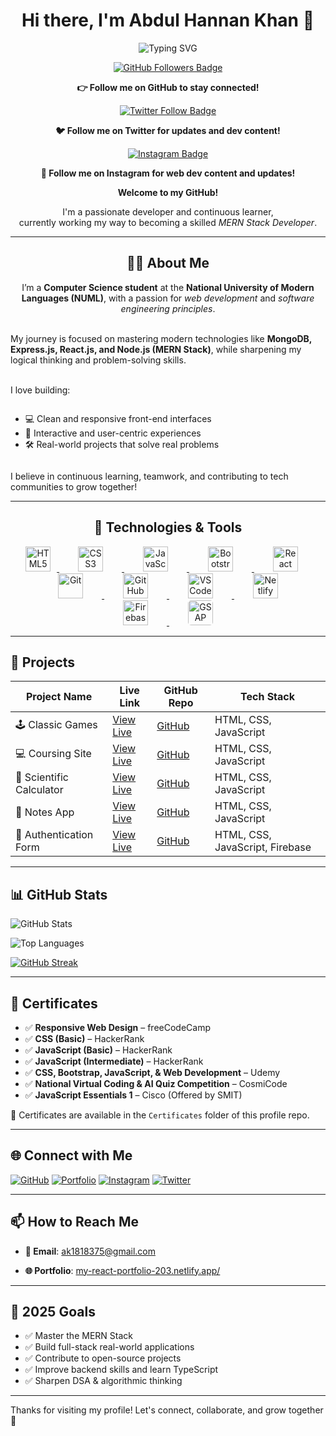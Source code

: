 <!-- Main Heading -->
<h1 align="center">Hi there, I'm Abdul Hannan Khan 👋</h1>

<p align="center">
  <img src="https://readme-typing-svg.demolab.com?font=Fira+Code&size=22&pause=1000&center=true&vCenter=true&width=435&lines=Welcome+to+my+GitHub!;I'm+a+Frontend+Developer.;Learning+MERN+Stack+Development.;A+JavaScript+Enthusiast." alt="Typing SVG" />
</p>

<!-- <p align="center">
  <img src="https://img.shields.io/badge/JavaScript-F7DF1E?style=for-the-badge&logo=javascript&logoColor=black" />
  <img src="https://img.shields.io/badge/HTML5-E34F26?style=for-the-badge&logo=html5&logoColor=white" />
  <img src="https://img.shields.io/badge/CSS3-1572B6?style=for-the-badge&logo=css3&logoColor=white" />
  <img src="https://img.shields.io/badge/React-20232A?style=for-the-badge&logo=react&logoColor=61DAFB" />
</p> -->

<!-- GitHub Follow -->
<p align="center">
  <a href="https://github.com/Hannankhan203" target="_blank">
    <img src="https://img.shields.io/github/followers/Hannankhan203?label=Follow&style=social" alt="GitHub Followers Badge" />
  </a>
</p>

<p align="center">
  <strong>👉 Follow me on GitHub to stay connected!</strong>
</p>

<!-- [![LinkedIn](https://img.shields.io/badge/LinkedIn-Follow-blue?logo=linkedin&style=social)](https://www.linkedin.com/in/abdul-hannan-khan-bab1a7361/) -->

<!-- Twitter Follow -->
<p align="center">
  <a href="https://x.com/Hannankhan203" target="_blank">
    <img src="https://img.shields.io/twitter/follow/Hannankhan203?style=social" alt="Twitter Follow Badge" />
  </a>
</p>

<p align="center">
  <strong>🐦 Follow me on Twitter for updates and dev content!</strong>
</p>

<!-- Instagram Follow -->
<p align="center">
  <a href="https://www.instagram.com/thewebdev_journey/" target="_blank">
    <img src="https://img.shields.io/badge/Follow@thewebdev__journey-E4405F?style=for-the-badge&logo=instagram&logoColor=white" alt="Instagram Badge" />
  </a>
</p>

<p align="center">
  <strong>📸 Follow me on Instagram for web dev content and updates!</strong>
</p>

<!-- Introduction -->
<p align="center">
  <strong>Welcome to my GitHub!</strong>
</p>

<p align="center">
  I'm a passionate developer and continuous learner,<br>
  currently working my way to becoming a skilled <em>MERN Stack Developer</em>.
</p>

---

<!-- About Section -->
<h2 align="center">👨‍💻 About Me</h2>

<!-- About Me -->
<p align="center">
  I’m a <strong>Computer Science student</strong> at the <strong>National University of Modern Languages (NUML)</strong>, with a passion for <em>web development</em> and <em>software engineering principles</em>.<br><br>
  
  My journey is focused on mastering modern technologies like <strong>MongoDB, Express.js, React.js, and Node.js (MERN Stack)</strong>, while sharpening my logical thinking and problem-solving skills.<br><br>
  
  I love building:<br>
  <ul style="display: inline-block; text-align: left;">
    <li>💻 Clean and responsive front-end interfaces</li>
    <li>🎯 Interactive and user-centric experiences</li>
    <li>🛠️ Real-world projects that solve real problems</li>
  </ul><br>
  
  I believe in continuous learning, teamwork, and contributing to tech communities to grow together!
</p>

---

<!-- Technologies and Tools -->
<h2 align="center">🔧 Technologies & Tools</h2>

<p align="center">
  <a href="https://developer.mozilla.org/en-US/docs/Web/HTML" target="_blank" rel="noopener noreferrer" title="HTML5">
    <img src="https://cdn.jsdelivr.net/gh/devicons/devicon/icons/html5/html5-original.svg" alt="HTML5" width="40" height="40" style="margin: 0 10px"/>
  </a>
  <a href="https://developer.mozilla.org/en-US/docs/Web/CSS" target="_blank" rel="noopener noreferrer" title="CSS3">
    <img src="https://cdn.jsdelivr.net/gh/devicons/devicon/icons/css3/css3-original.svg" alt="CSS3" width="40" height="40" style="margin: 0 30px"/>
  </a>
  <a href="https://developer.mozilla.org/en-US/docs/Web/JavaScript" target="_blank" rel="noopener noreferrer" title="JavaScript">
    <img src="https://cdn.jsdelivr.net/gh/devicons/devicon/icons/javascript/javascript-original.svg" alt="JavaScript" width="40" height="40" style="margin: 0 30px"/>
  </a>
  <a href="https://getbootstrap.com/" target="_blank" rel="noopener noreferrer" title="Bootstrap">
    <img src="https://cdn.jsdelivr.net/gh/devicons/devicon/icons/bootstrap/bootstrap-plain.svg" alt="Bootstrap" width="40" height="40" style="margin: 0 30px"/>
  </a>
  <a href="https://reactjs.org/" target="_blank" rel="noopener noreferrer" title="React">
    <img src="https://cdn.jsdelivr.net/gh/devicons/devicon/icons/react/react-original.svg" alt="React" width="40" height="40" style="margin: 0 30px"/>
  </a>
  <a href="https://git-scm.com/" target="_blank" rel="noopener noreferrer" title="Git">
    <img src="https://cdn.jsdelivr.net/gh/devicons/devicon/icons/git/git-original.svg" alt="Git" width="40" height="40" style="margin: 0 30px"/>
  </a>
  <a href="https://github.com/" target="_blank" rel="noopener noreferrer" title="GitHub">
    <img src="https://cdn.jsdelivr.net/gh/devicons/devicon/icons/github/github-original.svg" alt="GitHub" width="40" height="40" style="margin: 0 30px"/>
  </a>
  <a href="https://code.visualstudio.com/" target="_blank" rel="noopener noreferrer" title="VS Code">
    <img src="https://cdn.jsdelivr.net/gh/devicons/devicon/icons/vscode/vscode-original.svg" alt="VS Code" width="40" height="40" style="margin: 0 30px"/>
  </a>
  <a href="https://www.netlify.com/" target="_blank" rel="noopener noreferrer" title="Netlify">
    <img src="https://www.vectorlogo.zone/logos/netlify/netlify-icon.svg" alt="Netlify" width="40" height="40" style="margin: 0 30px"/>
  </a>
  <a href="https://firebase.google.com/" target="_blank" rel="noopener noreferrer" title="Firebase">
    <img src="https://cdn.jsdelivr.net/gh/devicons/devicon/icons/firebase/firebase-plain.svg" alt="Firebase" width="40" height="40" style="margin: 0 30px"/>
  </a>
  <a href="https://greensock.com/gsap/" target="_blank" rel="noopener noreferrer" title="GSAP">
    <img src="https://greensock.com/uploads/monthly_2020_05/GSAP-logo.png.67cfa6284a7e1a1a01237586a1ee7b9f.png" alt="GSAP" width="40" height="40" style="margin: 0 30px; border-radius: 5px;"/>
  </a>
</p>

<!-- ![Node.js](https://img.shields.io/badge/-Node.js-339933?logo=node.js&logoColor=fff) -->
<!-- [![Bitbucket](https://img.shields.io/badge/Bitbucket-Visit-0052CC?logo=bitbucket&logoColor=white)](https://bitbucket.org/yourusername/) -->

---

## 📘 Projects

| Project Name             | Live Link                                                           | GitHub Repo                                                        | Tech Stack                      |
| ------------------------ | ------------------------------------------------------------------- | ------------------------------------------------------------------ | ------------------------------- |
| 🕹️ Classic Games         | [View Live](https://hannankhan203.github.io/Classic-Games/)         | [GitHub](https://github.com/Hannankhan203/Games)                   | HTML, CSS, JavaScript           |
| 💻 Coursing Site         | [View Live](https://hannankhan203.github.io/Coursing-Site/)         | [GitHub](https://github.com/Hannankhan203/Coursing-Site)           | HTML, CSS, JavaScript           |
| 🧮 Scientific Calculator | [View Live](https://hannankhan203.github.io/Scientific-Calculator/) | [GitHub](https://github.com/Hannankhan203/Scientific-Calculator)   | HTML, CSS, JavaScript           |
| 📓 Notes App             | [View Live](https://hannankhan203.github.io/Notes/)                 | [GitHub](https://github.com/Hannankhan203/Notes)                   | HTML, CSS, JavaScript           |
| 🔐 Authentication Form   | [View Live](https://authentication-form-203.netlify.app/)           | [GitHub](https://github.com/Hannankhan203/Authentication-Form.git) | HTML, CSS, JavaScript, Firebase |

---

## 📊 GitHub Stats

![GitHub Stats](https://github-readme-stats.vercel.app/api?username=Hannankhan203&show_icons=true&theme=default)

![Top Languages](https://github-readme-stats.vercel.app/api/top-langs/?username=Hannankhan203&layout=compact&theme=default)

[![GitHub Streak](https://github-readme-streak-stats.herokuapp.com/?user=Hannankhan203&theme=default)](https://git.io/streak-stats)

<!-- [![trophy](https://github-profile-trophy.vercel.app/?username=Hannankhan203&theme=algolia)](https://github.com/ryo-ma/github-profile-trophy) -->

<!-- ![Profile Views](https://komarev.com/ghpvc/?username=Hannankhan203&label=Profile%20views&color=0e75b6&style=flat) -->

---

## 🏅 Certificates

- ✅ **Responsive Web Design** – freeCodeCamp
- ✅ **CSS (Basic)** – HackerRank
- ✅ **JavaScript (Basic)** – HackerRank
- ✅ **JavaScript (Intermediate)** – HackerRank
- ✅ **CSS, Bootstrap, JavaScript, & Web Development** – Udemy
- ✅ **National Virtual Coding & AI Quiz Competition** – CosmiCode
- ✅ **JavaScript Essentials 1** – Cisco (Offered by SMIT)

📁 Certificates are available in the `Certificates` folder of this profile repo.

---

## 🌐 Connect with Me

<!-- [![LinkedIn](https://img.shields.io/badge/-LinkedIn-blue?logo=linkedin&logoColor=white)](https://www.linkedin.com/in/abdul-hannan-khan-bab1a7361/) -->

[![GitHub](https://img.shields.io/badge/-GitHub-181717?logo=github&logoColor=white)](https://github.com/Hannankhan203)
[![Portfolio](https://img.shields.io/badge/-Portfolio-000?logo=firefox&logoColor=white)](https://my-react-portfolio-203.netlify.app/)
[![Instagram](https://img.shields.io/badge/-Instagram-E4405F?logo=instagram&logoColor=white)](https://www.instagram.com/thewebdev_journey/)
[![Twitter](https://img.shields.io/badge/-Twitter-1DA1F2?logo=twitter&logoColor=white)](https://x.com/Hannankhan203)

---

## 📫 How to Reach Me

- **📧 Email**: ak1818375@gmail.com
<!-- - **💼 LinkedIn**: [linkedin.com/in/abdul-hannan-khan-16b358358](https://www.linkedin.com/in/abdul-hannan-khan-bab1a7361)   -->
- **🌐 Portfolio**: [my-react-portfolio-203.netlify.app/](https://my-react-portfolio-203.netlify.app/)

---

## 🎯 2025 Goals

- ✅ Master the MERN Stack
- ✅ Build full-stack real-world applications
- ✅ Contribute to open-source projects
- ✅ Improve backend skills and learn TypeScript
- ✅ Sharpen DSA & algorithmic thinking

---

Thanks for visiting my profile! Let's connect, collaborate, and grow together 🚀

